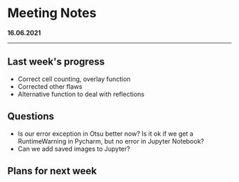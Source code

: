 # Meeting Notes
**16.06.2021**

---

## Last week's progress
- Correct cell counting, overlay function
- Corrected other flaws
- Alternative function to deal with reflections

## Questions
- Is our error exception in Otsu better now? 
  Is it ok if we get a RuntimeWarning in Pycharm, but no error in Jupyter Notebook?
- Can we add saved images to Jupyter?

## Plans for next week

